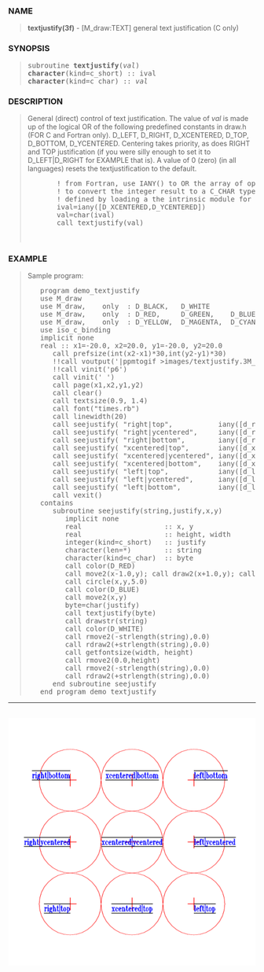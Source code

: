 <?
<body>
  <a name="top" id="top"></a>
  <div id="Container">
    <div id="Content">
      <div class="c385">
      </div><a name="0"></a>
      <h3><a name="0">NAME</a></h3>
      <blockquote>
        <b>textjustify(3f)</b> - [M_draw:TEXT] general text justification (C only) <b></b>
      </blockquote><a name="contents" id="contents"></a>
      <h3><a name="4">SYNOPSIS</a></h3>
      <blockquote>
        <pre>
subroutine <b>textjustify</b>(<i>val</i>)
<b>character</b>(kind=c_short) :: ival
<b>character</b>(kind=c_char) :: <i>val</i>
</pre>
      </blockquote><a name="2"></a>
      <h3><a name="2">DESCRIPTION</a></h3>
      <blockquote>
        General (direct) control of text justification. The value of <i>val</i> is made up of the logical OR of the following predefined constants in draw.h
        (FOR C and Fortran only). D_LEFT, D_RIGHT, D_XCENTERED, D_TOP, D_BOTTOM, D_YCENTERED. Centering takes priority, as does RIGHT and TOP justification
        (if you were silly enough to set it to D_LEFT|D_RIGHT for EXAMPLE that is). A value of 0 (zero) (in all languages) resets the textjustification to
        the default.
        <pre>
       ! from Fortran, use IANY() to OR the array of options, and CHAR()
       ! to convert the integer result to a C_CHAR type. KIND C_CHAR is
       ! defined by loading a the intrinsic module for C bindings ("USE ISO_C_BINDING").
       ival=iany([D_XCENTERED,D_YCENTERED])
       val=char(ival)
       call textjustify(val)
<br />
</pre>
      </blockquote><a name="3"></a>
      <h3><a name="3">EXAMPLE</a></h3>
      <blockquote>
        Sample program:
        <pre>
   program demo_textjustify
   use M_draw
   use M_draw,    only  : D_BLACK,   D_WHITE
   use M_draw,    only  : D_RED,     D_GREEN,    D_BLUE
   use M_draw,    only  : D_YELLOW,  D_MAGENTA,  D_CYAN
   use iso_c_binding
   implicit none
   real :: x1=-20.0, x2=20.0, y1=-20.0, y2=20.0
      call prefsize(int(x2-x1)*30,int(y2-y1)*30)
      !!call voutput('|ppmtogif &gt;images/textjustify.3M_draw.gif')
      !!call vinit('p6')
      call vinit(' ')
      call page(x1,x2,y1,y2)
      call clear()
      call textsize(0.9, 1.4)
      call font("times.rb")
      call linewidth(20)
      call seejustify( "right|top",           iany([d_right,d_top]),           -10.0, -10.0 )
      call seejustify( "right|ycentered",     iany([d_right,d_ycentered]),     -10.0,   0.0 )
      call seejustify( "right|bottom",        iany([d_right,d_bottom]),        -10.0, +10.0 )
      call seejustify( "xcentered|top",       iany([d_xcentered,d_top]),         0.0, -10.0 )
      call seejustify( "xcentered|ycentered", iany([d_xcentered,d_ycentered]),   0.0,   0.0 )
      call seejustify( "xcentered|bottom",    iany([d_xcentered,d_bottom]),      0.0, +10.0 )
      call seejustify( "left|top",            iany([d_left,d_top]),            +10.0, -10.0 )
      call seejustify( "left|ycentered",      iany([d_left,d_ycentered]),      +10.0,   0.0 )
      call seejustify( "left|bottom",         iany([d_left,d_bottom]),         +10.0, +10.0 )
      call vexit()
   contains
      subroutine seejustify(string,justify,x,y)
         implicit none
         real                    :: x, y
         real                    :: height, width
         integer(kind=c_short)   :: justify
         character(len=*)        :: string
         character(kind=c_char)  :: byte
         call color(D_RED)
         call move2(x-1.0,y); call draw2(x+1.0,y); call move2(x,y-1.0); call draw2(x,y+1.0)
         call circle(x,y,5.0)
         call color(D_BLUE)
         call move2(x,y)
         byte=char(justify)
         call textjustify(byte)
         call drawstr(string)
         call color(D_WHITE)
         call rmove2(-strlength(string),0.0)
         call rdraw2(+strlength(string),0.0)
         call getfontsize(width, height)
         call rmove2(0.0,height)
         call rmove2(-strlength(string),0.0)
         call rdraw2(+strlength(string),0.0)
      end subroutine seejustify
   end program demo_textjustify
</pre>
      </blockquote>
      <hr />
      <br />
      <div class="c385"><img src="../images/textjustify.3m_draw.gif" /></div>
    </div>
  </div>
</body>
